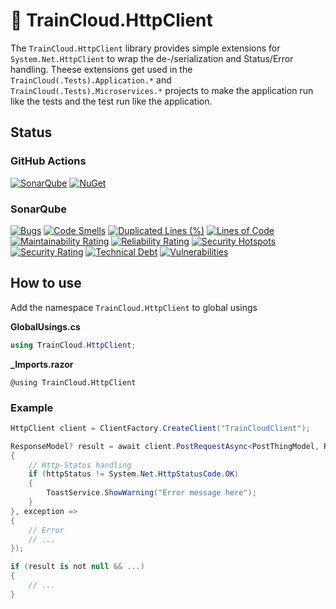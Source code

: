 # 🚆 TrainCloud.HttpClient

The `TrainCloud.HttpClient` library provides simple extensions for `System.Net.HttpClient` to wrap the de-/serialization and Status/Error handling.
Theese extensions get used in the `TrainCloud(.Tests).Application.*` and `TrainCloud(.Tests).Microservices.*` projects to make the application run like the tests and the test run like the application.

## Status

### GitHub Actions
[![SonarQube](https://github.com/traincloud-net/TrainCloud.HttpClient/actions/workflows/sonarqube.yml/badge.svg)](https://github.com/traincloud-net/TrainCloud.HttpClient/actions/workflows/sonarqube.yml) 
[![NuGet](https://github.com/traincloud-net/TrainCloud.HttpClient/actions/workflows/nuget.yml/badge.svg)](https://github.com/traincloud-net/TrainCloud.HttpClient/actions/workflows/nuget.yml) 

### SonarQube
[![Bugs](https://sonarqube.traincloud.net/api/project_badges/measure?project=TrainCloud.HttpClient&metric=bugs&token=sqb_2a3368bc906f3ad06a68c26889bb616d1fa59a97)](https://sonarqube.traincloud.net/dashboard?id=TrainCloud.HttpClient) 
[![Code Smells](https://sonarqube.traincloud.net/api/project_badges/measure?project=TrainCloud.HttpClient&metric=code_smells&token=sqb_2a3368bc906f3ad06a68c26889bb616d1fa59a97)](https://sonarqube.traincloud.net/dashboard?id=TrainCloud.HttpClient) 
[![Duplicated Lines (%)](https://sonarqube.traincloud.net/api/project_badges/measure?project=TrainCloud.HttpClient&metric=duplicated_lines_density&token=sqb_2a3368bc906f3ad06a68c26889bb616d1fa59a97)](https://sonarqube.traincloud.net/dashboard?id=TrainCloud.HttpClient) 
[![Lines of Code](https://sonarqube.traincloud.net/api/project_badges/measure?project=TrainCloud.HttpClient&metric=ncloc&token=sqb_2a3368bc906f3ad06a68c26889bb616d1fa59a97)](https://sonarqube.traincloud.net/dashboard?id=TrainCloud.HttpClient) 
[![Maintainability Rating](https://sonarqube.traincloud.net/api/project_badges/measure?project=TrainCloud.HttpClient&metric=sqale_rating&token=sqb_2a3368bc906f3ad06a68c26889bb616d1fa59a97)](https://sonarqube.traincloud.net/dashboard?id=TrainCloud.HttpClient) 
[![Reliability Rating](https://sonarqube.traincloud.net/api/project_badges/measure?project=TrainCloud.HttpClient&metric=reliability_rating&token=sqb_2a3368bc906f3ad06a68c26889bb616d1fa59a97)](https://sonarqube.traincloud.net/dashboard?id=TrainCloud.HttpClient) 
[![Security Hotspots](https://sonarqube.traincloud.net/api/project_badges/measure?project=TrainCloud.HttpClient&metric=security_hotspots&token=sqb_2a3368bc906f3ad06a68c26889bb616d1fa59a97)](https://sonarqube.traincloud.net/dashboard?id=TrainCloud.HttpClient) 
[![Security Rating](https://sonarqube.traincloud.net/api/project_badges/measure?project=TrainCloud.HttpClient&metric=security_rating&token=sqb_2a3368bc906f3ad06a68c26889bb616d1fa59a97)](https://sonarqube.traincloud.net/dashboard?id=TrainCloud.HttpClient) 
[![Technical Debt](https://sonarqube.traincloud.net/api/project_badges/measure?project=TrainCloud.HttpClient&metric=sqale_index&token=sqb_2a3368bc906f3ad06a68c26889bb616d1fa59a97)](https://sonarqube.traincloud.net/dashboard?id=TrainCloud.HttpClient) 
[![Vulnerabilities](https://sonarqube.traincloud.net/api/project_badges/measure?project=TrainCloud.HttpClient&metric=vulnerabilities&token=sqb_2a3368bc906f3ad06a68c26889bb616d1fa59a97)](https://sonarqube.traincloud.net/dashboard?id=TrainCloud.HttpClient)

## How to use
Add the namespace `TrainCloud.HttpClient` to global usings

**GlobalUsings.cs**
```csharp
using TrainCloud.HttpClient;
```

**_Imports.razor**
```razor
@using TrainCloud.HttpClient
```

### Example
```csharp
HttpClient client = ClientFactory.CreateClient("TrainCloudClient");

ResponseModel? result = await client.PostRequestAsync<PostThingModel, ResponseModel>("/Route", validModel, httpStatus =>
{
    // Http-Status handling
    if (httpStatus != System.Net.HttpStatusCode.OK)
    {
        ToastService.ShowWarning("Error message here");
    }
}, exception =>
{
    // Error
    // ...
});

if (result is not null && ...)
{
    // ...
}
```
